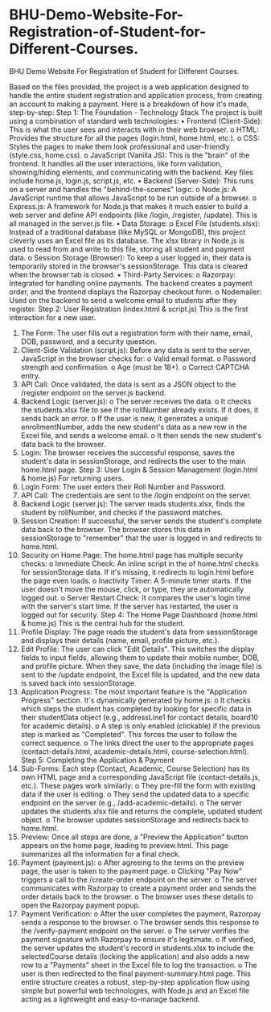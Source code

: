 # BHU-Demo-Website-For-Registration-of-Student-for-Different-Courses.
BHU Demo Website For Registration of Student for Different Courses.

Based on the files provided, the project is a web application designed to handle the entire student registration and application process, from creating an account to making a payment.
Here is a breakdown of how it's made, step-by-step:
Step 1: The Foundation - Technology Stack
The project is built using a combination of standard web technologies:
•	Frontend (Client-Side): This is what the user sees and interacts with in their web browser.
o	HTML: Provides the structure for all the pages (login.html, home.html, etc.).
o	CSS: Styles the pages to make them look professional and user-friendly (style.css, home.css).
o	JavaScript (Vanilla JS): This is the "brain" of the frontend. It handles all the user interactions, like form validation, showing/hiding elements, and communicating with the backend. Key files include home.js, login.js, script.js, etc.
•	Backend (Server-Side): This runs on a server and handles the "behind-the-scenes" logic.
o	Node.js: A JavaScript runtime that allows JavaScript to be run outside of a browser.
o	Express.js: A framework for Node.js that makes it much easier to build a web server and define API endpoints (like /login, /register, /update). This is all managed in the server.js file.
•	Data Storage:
o	Excel File (students.xlsx): Instead of a traditional database (like MySQL or MongoDB), this project cleverly uses an Excel file as its database. The xlsx library in Node.js is used to read from and write to this file, storing all student and payment data.
o	Session Storage (Browser): To keep a user logged in, their data is temporarily stored in the browser's sessionStorage. This data is cleared when the browser tab is closed.
•	Third-Party Services:
o	Razorpay: Integrated for handling online payments. The backend creates a payment order, and the frontend displays the Razorpay checkout form.
o	Nodemailer: Used on the backend to send a welcome email to students after they register.
Step 2: User Registration (index.html & script.js)
This is the first interaction for a new user.
1.	The Form: The user fills out a registration form with their name, email, DOB, password, and a security question.
2.	Client-Side Validation (script.js): Before any data is sent to the server, JavaScript in the browser checks for:
o	Valid email format.
o	Password strength and confirmation.
o	Age (must be 18+).
o	Correct CAPTCHA entry.
3.	API Call: Once validated, the data is sent as a JSON object to the /register endpoint on the server.js backend.
4.	Backend Logic (server.js):
o	The server receives the data.
o	It checks the students.xlsx file to see if the rollNumber already exists. If it does, it sends back an error.
o	If the user is new, it generates a unique enrollmentNumber, adds the new student's data as a new row in the Excel file, and sends a welcome email.
o	It then sends the new student's data back to the browser.
5.	Login: The browser receives the successful response, saves the student's data in sessionStorage, and redirects the user to the main home.html page.
Step 3: User Login & Session Management (login.html & home.js)
For returning users.
1.	Login Form: The user enters their Roll Number and Password.
2.	API Call: The credentials are sent to the /login endpoint on the server.
3.	Backend Logic (server.js): The server reads students.xlsx, finds the student by rollNumber, and checks if the password matches.
4.	Session Creation: If successful, the server sends the student's complete data back to the browser. The browser stores this data in sessionStorage to "remember" that the user is logged in and redirects to home.html.
5.	Security on Home Page: The home.html page has multiple security checks:
o	Immediate Check: An inline script in the <head> of home.html checks for sessionStorage data. If it's missing, it redirects to login.html before the page even loads.
o	Inactivity Timer: A 5-minute timer starts. If the user doesn't move the mouse, click, or type, they are automatically logged out.
o	Server Restart Check: It compares the user's login time with the server's start time. If the server has restarted, the user is logged out for security.
Step 4: The Home Page Dashboard (home.html & home.js)
This is the central hub for the student.
1.	Profile Display: The page reads the student's data from sessionStorage and displays their details (name, email, profile picture, etc.).
2.	Edit Profile: The user can click "Edit Details". This switches the display fields to input fields, allowing them to update their mobile number, DOB, and profile picture. When they save, the data (including the image file) is sent to the /update endpoint, the Excel file is updated, and the new data is saved back into sessionStorage.
3.	Application Progress: The most important feature is the "Application Progress" section. It's dynamically generated by home.js:
o	It checks which steps the student has completed by looking for specific data in their studentData object (e.g., addressLine1 for contact details, board10 for academic details).
o	A step is only enabled (clickable) if the previous step is marked as "Completed". This forces the user to follow the correct sequence.
o	The links direct the user to the appropriate pages (contact-details.html, academic-details.html, course-selection.html).
Step 5: Completing the Application & Payment
1.	Sub-Forms: Each step (Contact, Academic, Course Selection) has its own HTML page and a corresponding JavaScript file (contact-details.js, etc.). These pages work similarly:
o	They pre-fill the form with existing data if the user is editing.
o	They send the updated data to a specific endpoint on the server (e.g., /add-academic-details).
o	The server updates the students.xlsx file and returns the complete, updated student object.
o	The browser updates sessionStorage and redirects back to home.html.
2.	Preview: Once all steps are done, a "Preview the Application" button appears on the home page, leading to preview.html. This page summarizes all the information for a final check.
3.	Payment (payment.js):
o	After agreeing to the terms on the preview page, the user is taken to the payment page.
o	Clicking "Pay Now" triggers a call to the /create-order endpoint on the server.
o	The server communicates with Razorpay to create a payment order and sends the order details back to the browser.
o	The browser uses these details to open the Razorpay payment popup.
4.	Payment Verification:
o	After the user completes the payment, Razorpay sends a response to the browser.
o	The browser sends this response to the /verify-payment endpoint on the server.
o	The server verifies the payment signature with Razorpay to ensure it's legitimate.
o	If verified, the server updates the student's record in students.xlsx to include the selectedCourse details (locking the application) and also adds a new row to a "Payments" sheet in the Excel file to log the transaction.
o	The user is then redirected to the final payment-summary.html page.
This entire structure creates a robust, step-by-step application flow using simple but powerful web technologies, with Node.js and an Excel file acting as a lightweight and easy-to-manage backend.
